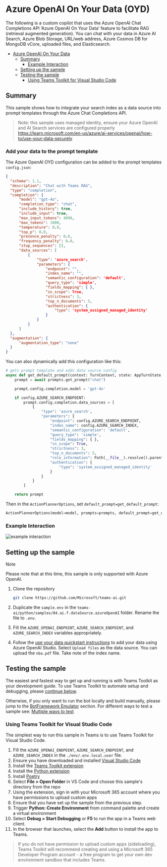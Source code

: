 # Azure OpenAI On Your Data (OYD)

The following is a custom copilot that uses the Azure OpenAI Chat Completions API ‘Azure OpenAI On Your Data’ feature to facilitate RAG (retrieval augmented generation).
You can chat with your data in Azure AI Search, Azure Blob Storage, URL/web address, Azure Cosmos DB for MongoDB vCore, uploaded files, and Elasticsearch.

<!-- @import "[TOC]" {cmd="toc" depthFrom=1 depthTo=6 orderedList=false} -->

<!-- code_chunk_output -->

- [Azure OpenAI On Your Data](#azure-openai-on-your-data)
  - [Summary](#summary)
    - [Example Interaction](#example-interaction)
  - [Setting up the sample](#setting-up-the-sample)
  - [Testing the sample](#testing-the-sample)
    - [Using Teams Toolkit for Visual Studio Code](#using-teams-toolkit-for-visual-studio-code)

<!-- /code_chunk_output -->

## Summary

This sample shows how to integrate your search index as a data source into prompt templates through the Azure Chat Completions API.

> Note: this sample uses managed identity, ensure your Azure OpenAI and AI Search services are configured properly https://learn.microsoft.com/en-us/azure/ai-services/openai/how-to/use-your-data-securely

### Add your data to the prompt template

The Azure OpenAI OYD configuration can be added to the prompt templates `config.json`:

```json
{
  "schema": 1.1,
  "description": "Chat with Teams RAG",
  "type": "completion",
  "completion": {
      "model": "gpt-4o",
      "completion_type": "chat",
      "include_history": true,
      "include_input": true,
      "max_input_tokens": 4096,
      "max_tokens": 1000,
      "temperature": 0.9,
      "top_p": 0.0,
      "presence_penalty": 0.6,
      "frequency_penalty": 0.0,
      "stop_sequences": [],
      "data_sources": [
          {
              "type": 'azure_search',
              "parameters": {
                  "endpoint": "",
                  "index_name": "",
                  "semantic_configuration": 'default',
                  "query_type": 'simple',
                  "fields_mapping": { },
                  "in_scope": True,
                  "strictness": 3,
                  "top_n_documents": 5,
                  "authentication": {
                      "type": 'system_assigned_managed_identity'
                  }
              }  
          }
      ]
  },
  "augmentation": {
      "augmentation_type": "none"
  }
}
```

You can also dynamically add this configuration like this:

```py
# gets prompt template and adds data source config
async def get_default_prompt(context: TurnContext, state: AppTurnState, planner: ActionPlanner) -> PromptTemplate:
    prompt = await prompts.get_prompt("chat")

    prompt.config.completion.model = 'gpt-4o'

    if config.AZURE_SEARCH_ENDPOINT:
        prompt.config.completion.data_sources = [
            {
                "type": 'azure_search',
                "parameters": {
                    "endpoint": config.AZURE_SEARCH_ENDPOINT,
                    "index_name": config.AZURE_SEARCH_INDEX,
                    "semantic_configuration": 'default',
                    "query_type": 'simple',
                    "fields_mapping": { },
                    "in_scope": True,
                    "strictness": 3,
                    "top_n_documents": 5,
                    "role_information": Path(__file__).resolve().parent.joinpath('../src/prompts/chat/skprompt.txt').read_text(encoding='utf-8'),
                    "authentication": {
                        "type": 'system_assigned_managed_identity'
                    }
                }  
            }
        ]

    return prompt
```

Then in the `ActionPlannerOptions`, set `default_prompt=get_default_prompt`:

```py
ActionPlannerOptions(model=model, prompts=prompts, default_prompt=get_default_prompt)
```

### Example Interaction

![example interaction](assets/example.png)

## Setting up the sample

> [!NOTE]
> Please note that at this time, this sample is only supported with Azure OpenAI.

1. Clone the repository

    ```bash
    git clone https://github.com/Microsoft/teams-ai.git
    ```

2. Duplicate the `sample.env` in the `teams-ai/python/samples/04.ai.f.dataSource.azureOpenAI` folder. Rename the file to `.env`. 

3. Fill the `AZURE_OPENAI_ENDPOINT`, `AZURE_SEARCH_ENDPOINT`, and `AZURE_SEARCH_INDEX` variables appropriately.

4. Follow the [use your data quickstart instructions](https://learn.microsoft.com/en-us/azure/ai-services/openai/use-your-data-quickstart?tabs=command-line%2Cpython-new&pivots=programming-language-studio#add-your-data-using-azure-openai-studio) to add your data using Azure OpenAI Studio. Select `Upload files` as the data source. You can upload the `nba.pdf` file. Take note of the index name.


## Testing the sample

The easiest and fastest way to get up and running is with Teams Toolkit as your development guide. To use Teams Toolkit to automate setup and debugging, please [continue below](#using-teams-toolkit-for-visual-studio-code).

Otherwise, if you only want to run the bot locally and build manually, please jump to the [BotFramework Emulator](../README.md#testing-in-botframework-emulator) section.
For different ways to test a sample see: [Multiple ways to test](../README.md#multiple-ways-to-test)

### Using Teams Toolkit for Visual Studio Code 

The simplest way to run this sample in Teams is to use Teams Toolkit for Visual Studio Code.

1. Fill the `AZURE_OPENAI_ENDPOINT`, `AZURE_SEARCH_ENDPOINT`, and `AZURE_SEARCH_INDEX` in the `./env/.env.local.user` file.
1. Ensure you have downloaded and installed [Visual Studio Code](https://code.visualstudio.com/docs/setup/setup-overview)
1. Install the [Teams Toolkit extension](https://marketplace.visualstudio.com/items?itemName=TeamsDevApp.ms-teams-vscode-extension)
1. Install the [Python extension](https://marketplace.visualstudio.com/items?itemName=ms-python.python)
1. Install [Poetry](https://python-poetry.org/docs/#installation)
1. Select **File > Open Folder** in VS Code and choose this sample's directory from the repo
1. Using the extension, sign in with your Microsoft 365 account where you have permissions to upload custom apps
1. Ensure that you have set up the sample from the previous step.
1. Trigger **Python: Create Environment** from command palette and create a virtual environment
1. Select **Debug > Start Debugging** or **F5** to run the app in a Teams web client.
1. In the browser that launches, select the **Add** button to install the app to Teams.

> If you do not have permission to upload custom apps (sideloading), Teams Toolkit will recommend creating and using a Microsoft 365 Developer Program account - a free program to get your own dev environment sandbox that includes Teams.
